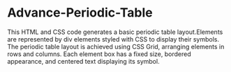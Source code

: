 # Advance-Periodic-Table
This HTML and CSS code generates a basic periodic table layout.Elements are represented by div elements styled with CSS to display their symbols. The periodic table layout is achieved using CSS Grid, arranging elements in rows and columns. Each element box has a fixed size, bordered appearance, and centered text displaying its symbol. 
